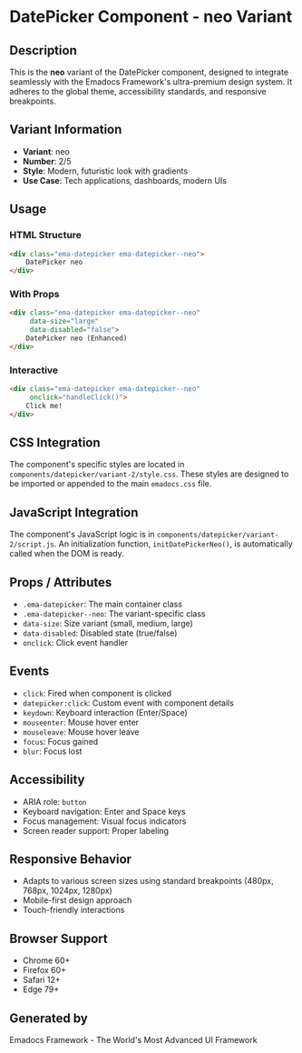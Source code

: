# DatePicker Component - neo Variant

## Description
This is the **neo** variant of the DatePicker component, designed to integrate seamlessly with the Emadocs Framework's ultra-premium design system. It adheres to the global theme, accessibility standards, and responsive breakpoints.

## Variant Information
- **Variant**: neo
- **Number**: 2/5
- **Style**: Modern, futuristic look with gradients
- **Use Case**: Tech applications, dashboards, modern UIs

## Usage

### HTML Structure
```html
<div class="ema-datepicker ema-datepicker--neo">
    DatePicker neo
</div>
```

### With Props
```html
<div class="ema-datepicker ema-datepicker--neo" 
     data-size="large" 
     data-disabled="false">
    DatePicker neo (Enhanced)
</div>
```

### Interactive
```html
<div class="ema-datepicker ema-datepicker--neo" 
     onclick="handleClick()">
    Click me!
</div>
```

## CSS Integration
The component's specific styles are located in `components/datepicker/variant-2/style.css`. These styles are designed to be imported or appended to the main `emadocs.css` file.

## JavaScript Integration
The component's JavaScript logic is in `components/datepicker/variant-2/script.js`. An initialization function, `initDatePickerNeo()`, is automatically called when the DOM is ready.

## Props / Attributes
- `.ema-datepicker`: The main container class
- `.ema-datepicker--neo`: The variant-specific class
- `data-size`: Size variant (small, medium, large)
- `data-disabled`: Disabled state (true/false)
- `onclick`: Click event handler

## Events
- `click`: Fired when component is clicked
- `datepicker:click`: Custom event with component details
- `keydown`: Keyboard interaction (Enter/Space)
- `mouseenter`: Mouse hover enter
- `mouseleave`: Mouse hover leave
- `focus`: Focus gained
- `blur`: Focus lost

## Accessibility
- ARIA role: `button`
- Keyboard navigation: Enter and Space keys
- Focus management: Visual focus indicators
- Screen reader support: Proper labeling

## Responsive Behavior
- Adapts to various screen sizes using standard breakpoints (480px, 768px, 1024px, 1280px)
- Mobile-first design approach
- Touch-friendly interactions

## Browser Support
- Chrome 60+
- Firefox 60+
- Safari 12+
- Edge 79+

## Generated by
Emadocs Framework - The World's Most Advanced UI Framework
